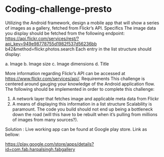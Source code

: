 # Coding-challenge-presto

Utilizing the Android framework, design a mobile app that will show a series of images as a
gallery, fetched from Flickr’s API.
Specifics
The image data you display should be fetched from the following endpoint:
https://api.flickr.com/services/rest/?api_key=949e98778755d1982f537d56236bb
b42&amp;method=flickr.photos.search
Each entry in the list structure should display:

a. Image
b. Image size
c. Image dimensions
d. Title

More information regarding Flickr’s API can be accessed at https://www.flickr.com/services/api/.
Requirements
This challenge is centered around gauging your knowledge of the Android application flow.
The following should be implemented in order to complete this challenge:
1. A network layer that fetches image and applicable meta data from Flickr
2. A means of displaying this information in a list structure
Scalability is paramount. The code you build should not end up being a bottleneck down the
road (will this have to be rebuilt when it’s pulling from millions of images from many sources?).

Solution :
Live working app can be found at Google play store. Link as bellow:

https://play.google.com/store/apps/details?id=com.fab.harpalsingh.fabgallery

